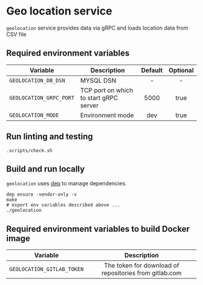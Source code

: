# Geo location service

`geolocation` service provides data via gRPC and loads location data from CSV file  

## Required environment variables

| Variable                      | Description                                | Default    | Optional |
|-------------------------------|--------------------------------------------|:----------:|:--------:|
| `GEOLOCATION_DB_DSN`          | MYSQL DSN                                  |     -      |    -     |
| `GEOLOCATION_GRPC_PORT`       | TCP port on which to start gRPC server     |    5000    |   true   |
| `GEOLOCATION_MODE`            | Environment mode                           |    dev     |   true   |

## Run linting and testing

```
.scripts/check.sh
```

## Build and run locally

`geolocation` uses [dep](https://golang.github.io/dep/) to manage dependencies.

```
dep ensure -vendor-only -v
make
# export env variables described above ...
./geolocation
```

## Required environment variables to build Docker image

| Variable                   | Description                                             |
| ---------------------------|:-------------------------------------------------------:|
| `GEOLOCATION_GITLAB_TOKEN` | The token for download of repositories from gitlab.com  |
